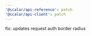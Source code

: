 ```yaml
---
'@scalar/api-reference': patch
'@scalar/api-client': patch
---
```


fix: updates request auth border radius
